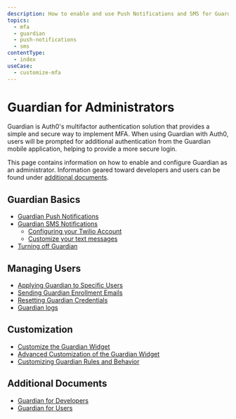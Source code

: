 ```yaml
---
description: How to enable and use Push Notifications and SMS for Guardian MFA.
topics:
  - mfa
  - guardian
  - push-notifications
  - sms
contentType:
  - index
useCase:
  - customize-mfa
---
```


# Guardian for Administrators 

Guardian is Auth0's multifactor authentication solution that provides a simple and secure way to implement MFA. When using Guardian with Auth0, users will be prompted for additional authentication from the Guardian mobile application, helping to provide a more secure login.

This page contains information on how to enable and configure Guardian as an administrator. Information geared toward developers and users can be found under [additional documents](#additional-documents).

## Guardian Basics
* [Guardian Push Notifications](/multifactor-authentication/administrator/push-notifications)
* [Guardian SMS Notifications](/multifactor-authentication/administrator/sms-notifications)
  * [Configuring your Twilio Account](/multifactor-authentication/administrator/twilio-configuration)
  * [Customize your text messages](/multifactor-authentication/administrator/sms-templates)
* [Turning off Guardian](/multifactor-authentication/administrator/disabling-mfa)

## Managing Users
* [Applying Guardian to Specific Users](/multifactor-authentication/administrator/guardian-for-select-users)
* [Sending Guardian Enrollment Emails](/multifactor-authentication/administrator/guardian-enrollment-email)
* [Resetting Guardian Credentials](/multifactor-authentication/administrator/reset-user)
* [Guardian logs](/multifactor-authentication/administrator/guardian-logs)

## Customization
* [Customize the Guardian Widget](/multifactor-authentication/administrator/customizing-widget)
* [Advanced Customization of the Guardian Widget](https://github.com/auth0/auth0-guardian.js/tree/master/example)
* [Customizing Guardian Rules and Behavior](/multifactor-authentication/custom)


## Additional Documents
* [Guardian for Developers](/multifactor-authentication/developer)
* [Guardian for Users](/multifactor-authentication/guardian/user-guide)
